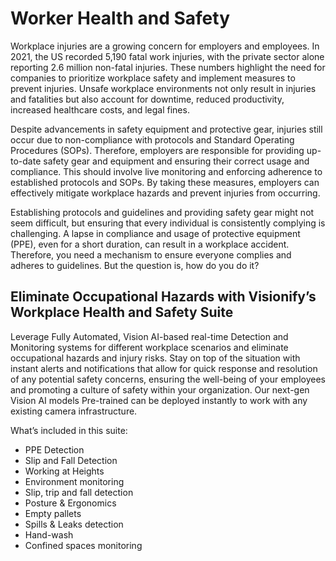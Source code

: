 # Worker Health and Safety

Workplace injuries are a growing concern for employers and employees. In 2021, the US recorded 5,190 fatal work injuries, with the private sector alone reporting 2.6 million non-fatal injuries. These numbers highlight the need for companies to prioritize workplace safety and implement measures to prevent injuries. Unsafe workplace environments not only result in injuries and fatalities but also account for downtime, reduced productivity, increased healthcare costs, and legal fines.

Despite advancements in safety equipment and protective gear, injuries still occur due to non-compliance with protocols and Standard Operating Procedures (SOPs). Therefore, employers are responsible for providing up-to-date safety gear and equipment and ensuring their correct usage and compliance. This should involve live monitoring and enforcing adherence to established protocols and SOPs. By taking these measures, employers can effectively mitigate workplace hazards and prevent injuries from occurring.

Establishing protocols and guidelines and providing safety gear might not seem difficult, but ensuring that every individual is consistently complying is challenging. A lapse in compliance and usage of protective equipment (PPE), even for a short duration, can result in a workplace accident. Therefore, you need a mechanism to ensure everyone complies and adheres to guidelines. But the question is, how do you do it?

## Eliminate Occupational Hazards with Visionify’s Workplace Health and Safety Suite

Leverage Fully Automated, Vision AI-based real-time Detection and Monitoring systems for different workplace scenarios and eliminate occupational hazards and injury risks. Stay on top of the situation with instant alerts and notifications that allow for quick response and resolution of any potential safety concerns, ensuring the well-being of your employees and promoting a culture of safety within your organization. Our next-gen Vision AI models Pre-trained can be deployed instantly to work with any existing camera infrastructure.


What’s included in this suite:

- PPE Detection 
- Slip and Fall Detection 
- Working at Heights 
- Environment monitoring
- Slip, trip and fall detection
- Posture & Ergonomics
- Empty pallets
- Spills & Leaks detection
- Hand-wash
- Confined spaces monitoring
